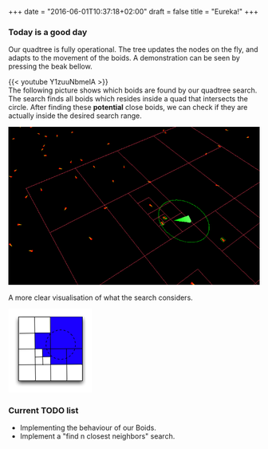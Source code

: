 +++
date = "2016-06-01T10:37:18+02:00"
draft = false
title = "Eureka!"
+++

### Today is a good day

Our quadtree is fully operational. The tree updates the nodes on the fly, and adapts to the movement of the boids.
A demonstration can be seen by pressing the beak bellow.

{{< youtube Y1zuuNbmelA >}}
<br>
The following picture shows which boids are found by our quadtree search. The search finds all boids which resides inside a quad that intersects the circle. After finding these **potential** close boids, we can check if they are actually inside the desired search range.

![Quadtree search](/img/quadtree-search-1.PNG)

A more clear visualisation of what the search considers.

![Clear visualisation](/img/geohash-query.png)

### Current TODO list
* Implementing the behaviour of our Boids.
* Implement a "find n closest neighbors" search.

